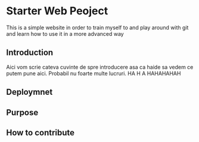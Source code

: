 # Starter Web Peoject

This is a simple website in order to train myself to 
and play around with git and learn how to use it in a more advanced way

## Introduction

Aici vom scrie cateva cuvinte de spre introducere
asa ca haide sa vedem ce putem pune aici. Probabil nu foarte multe
lucruri. HA H A  HAHAHAHAH

## Deploymnet

## Purpose 

## How to contribute